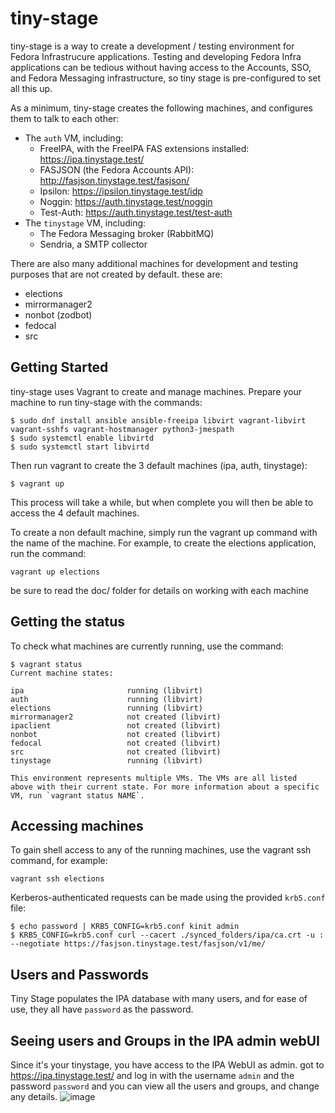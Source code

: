 # tiny-stage

tiny-stage is a way to create a development / testing environment for Fedora Infrastrucure applications.
Testing and developing Fedora Infra applications can be  tedious without having access to the Accounts, SSO, and Fedora Messaging infrastructure, so tiny stage is pre-configured to set all this up.

As a minimum, tiny-stage creates the following machines, and configures them to talk to each other:

* The `auth` VM, including:
  * FreeIPA, with the FreeIPA FAS extensions installed: https://ipa.tinystage.test/
  * FASJSON (the Fedora Accounts API): http://fasjson.tinystage.test/fasjson/
  * Ipsilon: https://ipsilon.tinystage.test/idp
  * Noggin: https://auth.tinystage.test/noggin
  * Test-Auth: https://auth.tinystage.test/test-auth
* The `tinystage` VM, including:
  * The Fedora Messaging broker (RabbitMQ)
  * Sendria, a SMTP collector

There are also many additional machines for development and testing purposes that are not created by default. these are:

* elections
* mirrormanager2
* nonbot (zodbot)
* fedocal
* src


## Getting Started

tiny-stage uses Vagrant to create and manage machines. Prepare your machine to run tiny-stage with the commands:

```
$ sudo dnf install ansible ansible-freeipa libvirt vagrant-libvirt vagrant-sshfs vagrant-hostmanager python3-jmespath
$ sudo systemctl enable libvirtd
$ sudo systemctl start libvirtd
```

Then run vagrant to create the 3 default machines (ipa, auth, tinystage):

```
$ vagrant up
```

This process will take a while, but when complete you will then be able to access the 4 default machines.

To create a non default machine, simply run the vagrant up command with the name of the machine. For example, to create the elections application, run the command:

```
vagrant up elections
```

be sure to read the doc/ folder for details on working with each machine


## Getting the status

To check what machines are currently running, use the command:

```
$ vagrant status
Current machine states:

ipa                       running (libvirt)
auth                      running (libvirt)
elections                 running (libvirt)
mirrormanager2            not created (libvirt)
ipaclient                 not created (libvirt)
nonbot                    not created (libvirt)
fedocal                   not created (libvirt)
src                       not created (libvirt)
tinystage                 running (libvirt)

This environment represents multiple VMs. The VMs are all listed
above with their current state. For more information about a specific
VM, run `vagrant status NAME`.
```

## Accessing machines

To gain shell access to any of the running machines, use the vagrant ssh command, for example:

```
vagrant ssh elections
```

Kerberos-authenticated requests can be made using the provided `krb5.conf` file:

```
$ echo password | KRB5_CONFIG=krb5.conf kinit admin
$ KRB5_CONFIG=krb5.conf curl --cacert ./synced_folders/ipa/ca.crt -u : --negotiate https://fasjson.tinystage.test/fasjson/v1/me/
```

## Users and Passwords

Tiny Stage populates the IPA database with many users, and for ease of use, they all have `password` as the password.

## Seeing users and Groups in the IPA admin webUI

Since it's your tinystage, you have access to the IPA WebUI as admin. got to https://ipa.tinystage.test/ and log in with the username `admin` and the password `password` and you can view all the users and groups, and change any details.
![image](https://user-images.githubusercontent.com/592259/122032526-11025c80-ce13-11eb-9a21-66c9047c232e.png)

